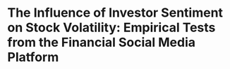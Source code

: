 # The Influence of Investor Sentiment on Stock Volatility: Empirical Tests from the Financial Social Media Platform

